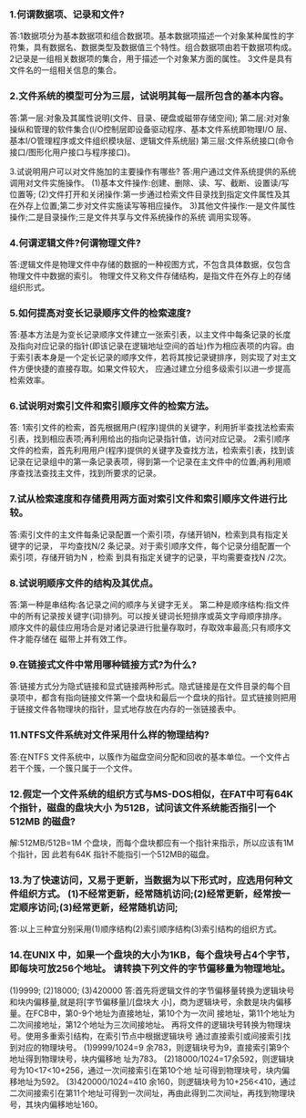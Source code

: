 ### 1.何谓数据项、记录和文件? 
答:1数据项分为基本数据项和组合数据项。基本数据项描述一个对象某种属性的字符集，具有数据名、数据类型及数据值三个特性。组合数据项由若干数据项构成。 
2记录是一组相关数据项的集合，用于描述一个对象某方面的属性。 
3文件是具有文件名的一组相关信息的集合。


### 2.文件系统的模型可分为三层，试说明其每一层所包含的基本内容。 
答:第一层:对象及其属性说明(文件、目录、硬盘或磁带存储空间); 第二层:对对象操纵和管理的软件集合(I/O控制层即设备驱动程序、基本文件系统即物理I/O 层、基本I/O管理程序或文件组织模块层、逻辑文件系统层) 
第三层:文件系统接口(命令接口/图形化用户接口与程序接口)。

3.试说明用户可以对文件施加的主要操作有哪些? 
答:用户通过文件系统提供的系统调用对文件实施操作。 
(1)基本文件操作:创建、删除、读、写、截断、设置读/写位置等; (2)文件打开和关闭操作:第一步通过检索文件目录找到指定文件属性及其在外存上位置;第二步对文件实施读写等相应操作。
3)其他文件操作:一是文件属性操作;二是目录操作;三是文件共享与文件系统操作的系统 调用实现等。

### 4.何谓逻辑文件?何谓物理文件? 
答:逻辑文件是物理文件中存储的数据的一种视图方式，不包含具体数据，仅包含物理文件中数据的索引。
物理文件又称文件存储结构，是指文件在外存上的存储组织形式。

### 5.如何提高对变长记录顺序文件的检索速度? 
答:基本方法是为变长记录顺序文件建立一张索引表，以主文件中每条记录的长度及指向对应记录的指针(即该记录在逻辑地址空间的首址)作为相应表项的内容。由于索引表本身是一个定长记录的顺序文件，若将其按记录键排序，则实现了对主文件方便快捷的直接存取。如果文件较大， 应通过建立分组多级索引以进一步提高检索效率。

### 6.试说明对索引文件和索引顺序文件的检索方法。
答: 
1索引文件的检索，首先根据用户(程序)提供的关键字，利用折半查找法检索索引表，找到相应表项;再利用给出的指向记录指针值，访问对应记录。 
2索引顺序文件的检索，首先利用用户(程序)提供的关键字及查找方法，检索索引表，找到该记录在记录组中的第一条记录表项，得到第一个记录在主文件中的位置;再利用顺序查找法查找主文件，找到所要求的记录。


### 7.试从检索速度和存储费用两方面对索引文件和索引顺序文件进行比较。 
答:索引文件的主文件每条记录配置一个索引项，存储开销N，检索到具有指定关键字的记录， 平均查找N/2 条记录。对于索引顺序文件，每个记录分组配置一个索引项，存储开销为N ，检索 到具有指定关键字的记录，平均需要查找N /2次。

### 8.试说明顺序文件的结构及其优点。 
答:第一种是串结构:各记录之间的顺序与关键字无关。
第二种是顺序结构:指文件中的所有记录按关键字(词)排列。可以按关键词长短排序或英文字母顺序排序。
顺序文件的最佳应用场合是对诸记录进行批量存取时，存取效率最高;只有顺序文件才能存储在 磁带上并有效工作。

### 9.在链接式文件中常用哪种链接方式?为什么? 
答:链接方式分为隐式链接和显式链接两种形式。隐式链接是在文件目录的每个目录项中，都含有指向链接文件第一个盘块和最后一个盘块的指针。显式链接则把用于链接文件各物理块的指针，显式地存放在内存的一张链接表中。

### 11.NTFS文件系统对文件采用什么样的物理结构?
答:在NTFS 文件系统中，以簇作为磁盘空间分配和回收的基本单位。一个文件占若干个簇，一个簇只属于一个文件。

### 12.假定一个文件系统的组织方式与MS-DOS相似，在FAT中可有64K个指针，磁盘的盘块大小 为512B，试问该文件系统能否指引一个512MB 的磁盘?
解:512MB/512B=1M 个盘块，而每个盘块都应有一个指针来指示，所以应该有1M 个指针，因 此若有64K 指针不能指引一个512MB的磁盘。

### 13.为了快速访问，又易于更新，当数据为以下形式时，应选用何种文件组织方式。 (1)不经常更新，经常随机访问;(2)经常更新，经常按一定顺序访问;(3)经常更新，经常随机访问; 
答:以上三种宜分别采用(1)顺序结构(2)索引顺序结构(3)索引结构的组织方式。

### 14.在UNIX 中，如果一个盘块的大小为1KB，每个盘块号占4个字节，即每块可放256个地址。 请转换下列文件的字节偏移量为物理地址。
(1)9999; (2)18000; (3)420000
答:首先将逻辑文件的字节偏移量转换为逻辑块号和块内偏移量,就是将[字节偏移量]/[盘块大 小]，商为逻辑块号，余数是块内偏移量。在FCB中，第0-9个地址为直接地址，第10个为一次间 接地址，第11个地址为二次间接地址，第12个地址为三次间接地址。 再将文件的逻辑块号转换为物理块号。使用多重索引结构，在索引节点中根据逻辑块号 通过直接索引或间接索引找到对应的物理块号。
(1)9999/1024=9 余783，则逻辑块号为9，直接索引第9个地址得到物理块号，块内偏移地 址为783。 
(2)18000/1024=17余592，则逻辑块号为10<17<10+256，通过一次间接索引在第10个地 址可得到物理块号，块内偏移地址为592。
(3)420000/1024=410 余160，则逻辑块号为10+256<410，通过二次间接索引在第11个地址可得到一次间址，再由此得到二次间址，再找到物理块号，其块内偏移地址160。
